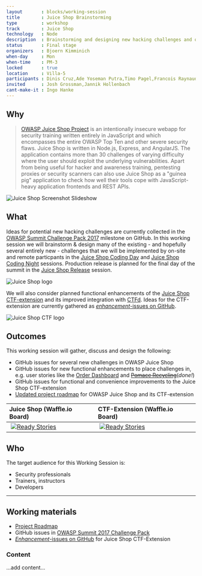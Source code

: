 ```yaml
---
layout       : blocks/working-session
title        : Juice Shop Brainstorming
type         : workshop
track        : Juice Shop
technology   : Node
description  : Brainstorming and designing new hacking challenges and other features for OWASP Juice Shop and its CTF-extension.
status       : Final stage
organizers   : Bjoern Kimminich
when-day     : Mon
when-time    : PM-3
locked       : true
location     : Villa-5
participants : Dinis Cruz,Ade Yoseman Putra,Timo Pagel,Francois Raynaud
invited      : Josh Grossman,Jannik Hollenbach
cant-make-it : Ingo Hanke
---
```


## Why

> [OWASP Juice Shop Project](https://www.owasp.org/index.php/OWASP_Juice_Shop_Project "OWASP Juice Shop Project")
> is an intentionally insecure webapp for security training written
> entirely in JavaScript and which encompasses the entire OWASP Top Ten
> and other severe security flaws. Juice Shop is written in Node.js,
> Express, and AngularJS. The application contains more than 30
> challenges of varying difficulty where the user should exploit the
> underlying vulnerabilities. Apart from being useful for hacker and
> awareness training, pentesting proxies or security scanners can also
> use Juice Shop as a "guinea pig" application to check how well their
> tools cope with JavaScript-heavy application frontends and REST APIs.

![Juice Shop Screenshot Slideshow](https://github.com/bkimminich/juice-shop/blob/develop/screenshots/slideshow.gif?raw=true)

## What

Ideas for potential new hacking challenges are currently collected in
the
[OWASP Summit Challenge Pack 2017](https://github.com/bkimminich/juice-shop/milestone/3)
milestone on GitHub. In this working session we will brainstorm & design
many of the existing - and hopefully several entirely new - challenges
that we will be implemented by on-site and remote particpants in the
[Juice Shop Coding Day](https://owaspsummit.org/Working-Sessions/Juice-Shop/Juice-Shop-Coding-Day.html)
and
[Juice Shop Coding Night](https://owaspsummit.org/Working-Sessions/Juice-Shop/Juice-Shop-Coding-Night.html)
sessions. Production release is planned for the final day of the summit
in the
[Juice Shop Release](https://owaspsummit.org/Working-Sessions/Juice-Shop/Juice-Shop-Release.html)
session.

![Juice Shop logo](https://github.com/bkimminich/juice-shop/raw/master/app/public/images/JuiceShop_Logo_100px.png)

We will also consider planned functional enhancements of the
[Juice Shop CTF-extension](https://www.npmjs.com/package/juice-shop-ctf-cli)
and its improved integration with [CTFd](https://ctfd.io/). Ideas for
the CTF-extension are currently gathered as
[_enhancement_-issues on GitHub](https://github.com/bkimminich/juice-shop-ctf/issues?q=is%3Aissue+is%3Aopen+label%3Aenhancement).

![Juice Shop CTF logo](https://github.com/bkimminich/juice-shop-ctf/raw/master/images/JuiceShopCTF_Logo_100px.png)

## Outcomes

This working session will gather, discuss and design the following:

- GitHub issues for several new challenges in OWASP Juice Shop
- GitHub issues for new functional enhancements to place challenges in,
  e.g. user stories like the
  [Order Dashboard](https://github.com/bkimminich/juice-shop/issues/244)
  and
  [~~Pomace Recycling~~](https://github.com/bkimminich/juice-shop/issues/243)(_done!_)
- GitHub issues for functional and convenience improvements to the Juice
  Shop CTF-extension
- [Updated project roadmap](https://www.owasp.org/index.php/OWASP_Juice_Shop_Project#tab=Road_Map_and_Getting_Involved)
  for OWASP Juice Shop and its CTF-extension

| Juice Shop (Waffle.io Board)                                                                                                           | CTF-Extension (Waffle.io Board)                                                                                                                |
|:---------------------------------------------------------------------------------------------------------------------------------------|:-----------------------------------------------------------------------------------------------------------------------------------------------|
|  [![Ready Stories](https://badge.waffle.io/bkimminich/juice-shop.svg?label=ready&title=Ready)](https://waffle.io/bkimminich/juice-shop) |  [![Ready Stories](https://badge.waffle.io/bkimminich/juice-shop-ctf.svg?label=ready&title=Ready)](https://waffle.io/bkimminich/juice-shop-ctf) |

## Who

The target audience for this Working Session is:

- Security professionals
- Trainers, instructors
- Developers

---

## Working materials

- [Project Roadmap](https://www.owasp.org/index.php/OWASP_Juice_Shop_Project#tab=Road_Map_and_Getting_Involved)
- GitHub issues in
  [OWASP Summit 2017 Challenge Pack](https://github.com/bkimminich/juice-shop/milestone/3)
- [_Enhancement_-issues on GitHub](https://github.com/bkimminich/juice-shop-ctf/issues?q=is%3Aissue+is%3Aopen+label%3Aenhancement)
  for Juice Shop CTF-Extension

### Content

...add content...
